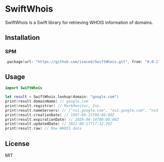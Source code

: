 # SwiftWhois

SwiftWhois is a Swift library for retrieving WHOIS information of domains.

## Installation

### SPM

```swift
.package(url: "https://github.com/isaced/SwiftWhois.git", from: "0.0.1")
```

## Usage

```swift
import SwiftWhois

let result = SwiftWhois.lookup(domain: "google.com")
print(result.domainName) // google.com
print(result.registrar) // MarkMonitor, Inc.
print(result.nameServers) // ["ns1.google.com", "ns2.google.com", "ns3.google.com", "ns4.google.com"]
print(result.creationDate) // 1997-09-15T00:00:00Z
print(result.expirationDate) // 2028-09-14T00:00:00Z
print(result.updatedDate) // 2021-08-17T17:32:39Z
print(result.raw) // Raw WHOIS data
```

## License

MIT
